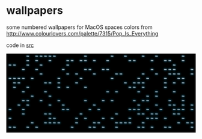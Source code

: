# wallpapers

some numbered wallpapers for MacOS spaces
colors from http://www.colourlovers.com/palette/7315/Pop_Is_Everything

code in [src](src)

![five](five-3840x1600.png)